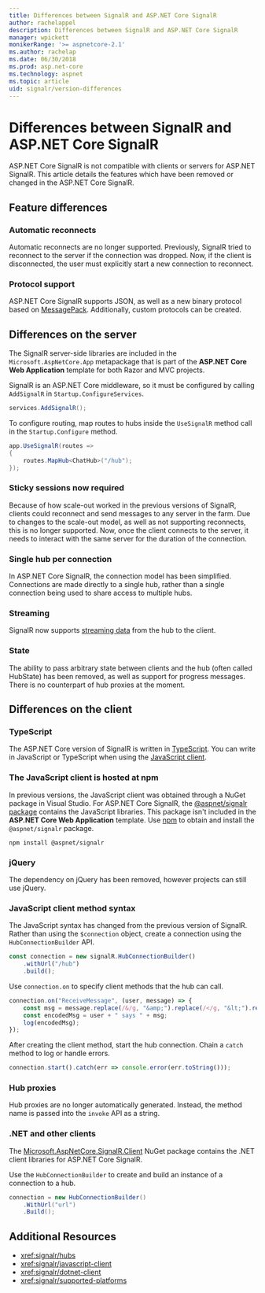 ```yaml
---
title: Differences between SignalR and ASP.NET Core SignalR
author: rachelappel
description: Differences between SignalR and ASP.NET Core SignalR 
manager: wpickett
monikerRange: '>= aspnetcore-2.1'
ms.author: rachelap
ms.date: 06/30/2018
ms.prod: asp.net-core
ms.technology: aspnet
ms.topic: article
uid: signalr/version-differences
---
```


# Differences between SignalR and ASP.NET Core SignalR

ASP.NET Core SignalR is not compatible with clients or servers for ASP.NET SignalR. This article details the features which have been removed or changed in the ASP.NET Core SignalR.

## Feature differences

### Automatic reconnects

Automatic reconnects are no longer supported. Previously, SignalR tried to reconnect to the server if the connection was dropped. Now, if the client is disconnected, the user must explicitly start a new connection to reconnect.

### Protocol support

ASP.NET Core SignalR supports JSON, as well as a new binary protocol based on [MessagePack](xref:signalr/messagepackhubprotocol). Additionally, custom protocols can be created.

## Differences on the server

The SignalR server-side libraries are included in the `Microsoft.AspNetCore.App` metapackage that is part of the **ASP.NET Core Web Application** template for both Razor and MVC projects.

SignalR is an ASP.NET Core middleware, so it must be configured by calling `AddSignalR` in `Startup.ConfigureServices`.

```csharp
services.AddSignalR();
```

To configure routing, map routes to hubs inside the `UseSignalR` method call in the `Startup.Configure` method.

```csharp
app.UseSignalR(routes =>
{
    routes.MapHub<ChatHub>("/hub");
});
```

### Sticky sessions now required

Because of how scale-out worked in the previous versions of SignalR, clients could reconnect and send messages to any server in the farm. Due to changes to the scale-out model, as well as not supporting reconnects, this is no longer supported. Now, once the client connects to the server, it needs to interact with the same server for the duration of the connection.

### Single hub per connection

In ASP.NET Core SignalR, the connection model has been simplified. Connections are made directly to a single hub, rather than a single connection being used to share access to multiple hubs.

### Streaming

SignalR now supports [streaming data](xref:signalr/streaming) from the hub to the client.

### State

The ability to pass arbitrary state between clients and the hub (often called HubState) has been removed, as well as support for progress messages. There is no counterpart of hub proxies at the moment.

## Differences on the client

### TypeScript

The ASP.NET Core version of SignalR is written in [TypeScript](https://www.typescriptlang.org/). You can write in JavaScript or TypeScript when using the [JavaScript client](xref:signalr/javascript-client).

### The JavaScript client is hosted at npm

In previous versions, the JavaScript client was obtained through a NuGet package in Visual Studio. For ASP.NET Core SignalR, the [@aspnet/signalr package](https://www.npmjs.com/package/@aspnet/signalr) contains the JavaScript libraries. This package isn't included in the **ASP.NET Core Web Application** template. Use [npm](https://www.npmjs.com/) to obtain and install the `@aspnet/signalr` package.

```console
npm install @aspnet/signalr
```

### jQuery

The dependency on jQuery has been removed, however projects can still use jQuery.

### JavaScript client method syntax

The JavaScript syntax has changed from the previous version of SignalR. Rather than using the `$connection` object, create a connection using the `HubConnectionBuilder` API.

```javascript
const connection = new signalR.HubConnectionBuilder()
    .withUrl("/hub")
    .build();
```

Use `connection.on` to specify client methods that the hub can call.

```javascript
connection.on("ReceiveMessage", (user, message) => {
    const msg = message.replace(/&/g, "&amp;").replace(/</g, "&lt;").replace(/>/g, "&gt;");
    const encodedMsg = user + " says " + msg;
    log(encodedMsg);
});
```

After creating the client method, start the hub connection. Chain a `catch` method to log or handle errors.

```javascript
connection.start().catch(err => console.error(err.toString()));
```

### Hub proxies

Hub proxies are no longer automatically generated. Instead, the method name is passed into the `invoke` API as a string.

### .NET and other clients

The [Microsoft.AspNetCore.SignalR.Client](https://www.nuget.org/packages/Microsoft.AspNetCore.SignalR.Client) NuGet package contains the .NET client libraries for ASP.NET Core SignalR.

Use the `HubConnectionBuilder` to create and build an instance of a connection to a hub.

```csharp
connection = new HubConnectionBuilder()
    .WithUrl("url")
    .Build();
```

## Additional Resources

* <xref:signalr/hubs>
* <xref:signalr/javascript-client>
* <xref:signalr/dotnet-client>
* <xref:signalr/supported-platforms>
